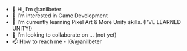 - 👋 Hi, I’m @anilbeter
- 👀 I’m interested in Game Development
- 🌱 I’m currently learning Pixel Art & More Unity skills. (I'VE LEARNED UNITY!)
- 💞️ I’m looking to collaborate on ... (not yet)
- 📫 How to reach me - IG/@anilbeter

<!---
anilbeter/anilbeter is a ✨ special ✨ repository because its `README.md` (this file) appears on your GitHub profile.
You can click the Preview link to take a look at your changes.
--->
